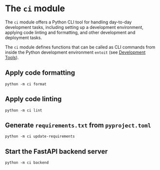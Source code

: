 # The `ci` module

The `ci` module offers a Python CLI tool for handling day-to-day development tasks,
including setting up a development environment, applying code linting and formatting,
and other development and deployment tasks. 

The `ci` module defines functions that can be called as CLI commands from inside the
Python development environment `entoit` (see
[Development Tools](../README.md#Development-Tools)).

## Apply code formatting

```
python -m ci format
```

## Apply code linting

```
python -m ci lint
```

## Generate `requirements.txt` from `pyproject.toml`

```
python -m ci update-requirements
```

## Start the FastAPI backend server

```
python -m ci backend
```